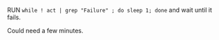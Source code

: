 RUN `while ! act | grep "Failure" ; do sleep 1; done` and wait until it fails.

Could need a few minutes.
